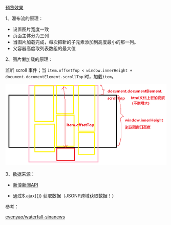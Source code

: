 [预览效果](https://gittig11.github.io/FrontEnd_Demos/07_waterfall-sinanews/)

1、瀑布流的原理：
- 设置图片宽度一致
- 页面主体分为三列
- 当图片加载完成，每次把新的子元素添加到高度最小的那一列。
- 父容器高度取列表数组的最大值

2、图片懒加载的原理：

监听 scroll 事件；当 `item.offsetTop < window.innerHeight + document.documentElement.scrollTop` 时，加载`item`。

<img width="960px" src="waterfall.png">

3、数据来源：

- [新浪新闻API](https://photo.sina.cn/aj/v2/index?cate=military&pagesize=10&page=1)

- 通过$.ajax({}) 获取数据（JSONP跨域获取数据！）



参考：

[evenyao/waterfall-sinanews](https://github.com/evenyao/waterfall-sinanews)

